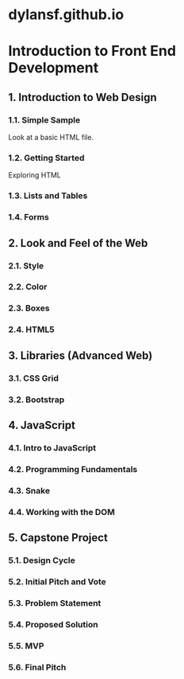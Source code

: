 # dylansf.github.io

# Introduction to Front End Development

## 1. Introduction to Web Design

### 1.1. Simple Sample
Look at a basic HTML file.  
### 1.2. Getting Started
Exploring HTML
### 1.3. Lists and Tables
### 1.4. Forms

## 2. Look and Feel of the Web

### 2.1. Style
### 2.2. Color
### 2.3. Boxes
### 2.4. HTML5

## 3. Libraries (Advanced Web)

### 3.1. CSS Grid
### 3.2. Bootstrap

## 4. JavaScript

### 4.1. Intro to JavaScript
### 4.2. Programming Fundamentals
### 4.3. Snake
### 4.4. Working with the DOM

## 5. Capstone Project

### 5.1. Design Cycle
### 5.2. Initial Pitch and Vote
### 5.3. Problem Statement
### 5.4. Proposed Solution
### 5.5. MVP
### 5.6. Final Pitch
